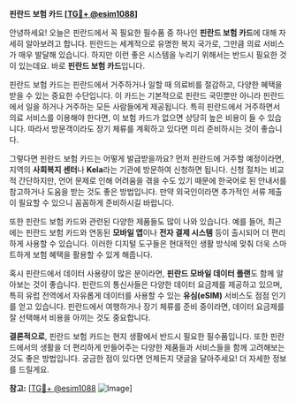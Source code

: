 **핀란드 보험 카드 [[TG💪+ @esim1088](https://t.me/s/esim1088)]**

안녕하세요! 오늘은 핀란드에서 꼭 필요한 필수품 중 하나인 **핀란드 보험 카드**에 대해 자세히 알아보려고 합니다. 핀란드는 세계적으로 유명한 복지 국가로, 그만큼 의료 서비스가 매우 발달해 있습니다. 하지만 이런 좋은 시스템을 누리기 위해서는 반드시 필요한 것이 있는데요. 바로 **핀란드 보험 카드**입니다.

핀란드 보험 카드는 핀란드에서 거주하거나 일할 때 의료비를 절감하고, 다양한 혜택을 받을 수 있는 중요한 수단입니다. 이 카드는 기본적으로 핀란드 국민뿐만 아니라 핀란드에서 일을 하거나 거주하는 모든 사람들에게 제공됩니다. 특히 핀란드에서 거주하면서 의료 서비스를 이용해야 한다면, 이 보험 카드가 없으면 상당히 높은 비용이 들 수 있습니다. 따라서 방문객이라도 장기 체류를 계획하고 있다면 미리 준비하시는 것이 좋습니다.

그렇다면 핀란드 보험 카드는 어떻게 발급받을까요? 먼저 핀란드에 거주할 예정이라면, 지역의 **사회복지 센터**나 **Kela**라는 기관에 방문하여 신청하면 됩니다. 신청 절차는 비교적 간단하지만, 언어 문제로 인해 어려움을 겪을 수도 있기 때문에 한국어로 된 안내서를 참고하거나 도움을 받는 것도 좋은 방법입니다. 만약 외국인이라면 추가적인 서류 제출이 필요할 수 있으니 꼼꼼하게 준비하시길 바랍니다.

또한 핀란드 보험 카드와 관련된 다양한 제품들도 많이 나와 있습니다. 예를 들어, 최근에는 핀란드 보험 카드와 연동된 **모바일 앱**이나 **전자 결제 시스템** 등이 출시되어 더 편리하게 사용할 수 있습니다. 이러한 디지털 도구들은 현대적인 생활 방식에 맞춰 더욱 스마트하게 보험 혜택을 활용할 수 있게 해줍니다.

혹시 핀란드에서 데이터 사용량이 많은 분이라면, **핀란드 모바일 데이터 플랜**도 함께 알아보는 것이 좋습니다. 핀란드의 통신사들은 다양한 데이터 요금제를 제공하고 있으며, 특히 유럽 전역에서 자유롭게 데이터를 사용할 수 있는 **유심(eSIM)** 서비스도 점점 인기를 얻고 있습니다. 핀란드에서 여행하거나 장기 체류를 준비 중이라면, 데이터 요금제를 잘 선택해서 비용을 아끼는 것도 중요합니다.

**결론적으로**, 핀란드 보험 카드는 현지 생활에서 반드시 필요한 필수품입니다. 또한 핀란드에서의 생활을 더 편리하게 만들어주는 다양한 제품들과 서비스들을 함께 고려해보는 것도 좋은 방법입니다. 궁금한 점이 있다면 언제든지 댓글을 달아주세요! 더 자세한 정보를 드릴게요.

**참고:** [[TG💪+ @esim1088](https://t.me/s/esim1088) ![Image](https://i.postimg.cc/Y0z9fWf4/image.png)]